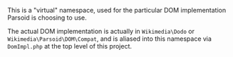 This is a "virtual" namespace, used for the particular DOM implementation
Parsoid is choosing to use.

The actual DOM implementation is actually in
`Wikimedia\Dodo` or `Wikimedia\Parsoid\DOM\Compat`, and is
aliased into this namespace via `DomImpl.php` at the top level
of this project.

